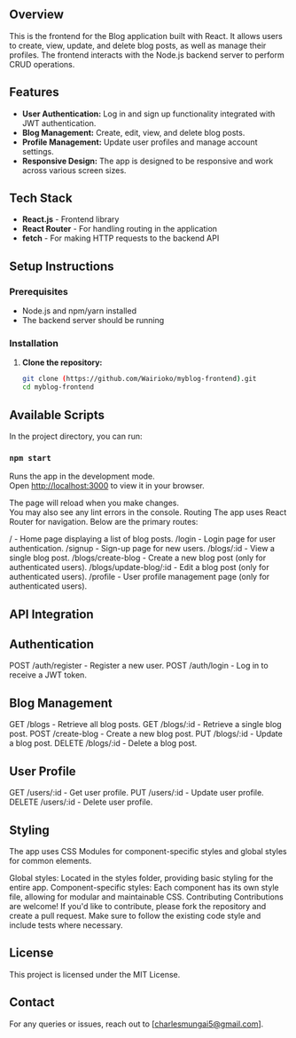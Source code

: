 
## Overview
This is the frontend for the Blog application built with React. It allows users to create, view, update, and delete blog posts, as well as manage their profiles. The frontend interacts with the Node.js backend server to perform CRUD operations.

## Features
- **User Authentication:** Log in and sign up functionality integrated with JWT authentication.
- **Blog Management:** Create, edit, view, and delete blog posts.
- **Profile Management:** Update user profiles and manage account settings.
- **Responsive Design:** The app is designed to be responsive and work across various screen sizes.

## Tech Stack
- **React.js** - Frontend library
- **React Router** - For handling routing in the application
- **fetch** - For making HTTP requests to the backend API

## Setup Instructions

### Prerequisites
- Node.js and npm/yarn installed
- The backend server should be running

### Installation
1. **Clone the repository:**
   ```bash
   git clone (https://github.com/Wairioko/myblog-frontend).git
   cd myblog-frontend
## Available Scripts

In the project directory, you can run:

### `npm start`

Runs the app in the development mode.\
Open [http://localhost:3000](http://localhost:3000) to view it in your browser.

The page will reload when you make changes.\
You may also see any lint errors in the console.
Routing
The app uses React Router for navigation. Below are the primary routes:

/ - Home page displaying a list of blog posts.
/login - Login page for user authentication.
/signup - Sign-up page for new users.
/blogs/:id - View a single blog post.
/blogs/create-blog - Create a new blog post (only for authenticated users).
/blogs/update-blog/:id - Edit a blog post (only for authenticated users).
/profile - User profile management page (only for authenticated users).

## API Integration
## Authentication
POST /auth/register - Register a new user.
POST /auth/login - Log in to receive a JWT token.
## Blog Management
GET /blogs - Retrieve all blog posts.
GET /blogs/:id - Retrieve a single blog post.
POST /create-blog - Create a new blog post.
PUT /blogs/:id - Update a blog post.
DELETE /blogs/:id - Delete a blog post.

## User Profile
GET /users/:id - Get user profile.
PUT /users/:id - Update user profile.
DELETE /users/:id - Delete user profile.

## Styling
The app uses CSS Modules for component-specific styles and global styles for common elements.

Global styles: Located in the styles folder, providing basic styling for the entire app.
Component-specific styles: Each component has its own style file, allowing for modular and maintainable CSS.
Contributing
Contributions are welcome! If you'd like to contribute, please fork the repository and create a pull request. Make sure to follow the existing code style and include tests where necessary.

## License
This project is licensed under the MIT License.

## Contact
For any queries or issues, reach out to [charlesmungai5@gmail.com].

